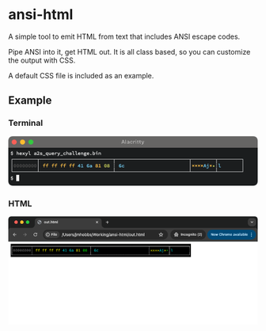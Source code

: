 # ansi-html

A simple tool to emit HTML from text that includes ANSI escape codes.

Pipe ANSI into it, get HTML out.  It is all class based, so you can customize the output with CSS.

A default CSS file is included as an example.

## Example

### Terminal

![ANSI Formatted Text In A Terminal](example-terminal.png)

### HTML

![ANSI Formatted Text In A BNrowser](example-html.png)
